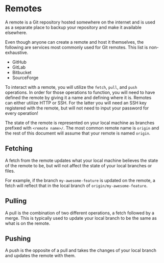 # Remotes

A remote is a Git repository hosted somewhere on the internet and is used as a
separate place to backup your repository and make it available elsewhere.

Even though anyone can create a remote and host it themselves, the following are
services most commonly used for Git remotes. This list is non-exhaustive.

- GitHub
- GitLab
- Bitbucket
- SourceForge

To interact with a remote, you will utilize the `fetch`, `pull`, and `push`
operations. In order for those operations to function, you will need to have
defined the remote by giving it a name and defining where it is. Remotes can
either utilize HTTP or SSH. For the latter you will need an SSH key registered
with the remote, but will not need to input your password for every operation!

The state of the remote is represented on your local machine as branches prefixed
with `<remote name>/`. The most common remote name is `origin` and the rest of
this document will assume that your remote is named `origin`.

## Fetching

A fetch from the remote updates what your local machine believes the state of
the remote to be, but will not affect the state of your local branches or files.

For example, if the branch `my-awesome-feature` is updated on the remote, a fetch
will reflect that in the local branch of `origin/my-awesome-feature`.

<!-- TODO: Add a visual for this operation -->

## Pulling

A pull is the combination of two different operations, a fetch followed by a
merge. This is typically used to update your local branch to be the same as
what is on the remote.

<!-- TODO: Add a visual for this operation -->

## Pushing

A push is the opposite of a pull and takes the changes of your local branch
and updates the remote with them.

<!-- TODO: Add a visual for this operation -->
